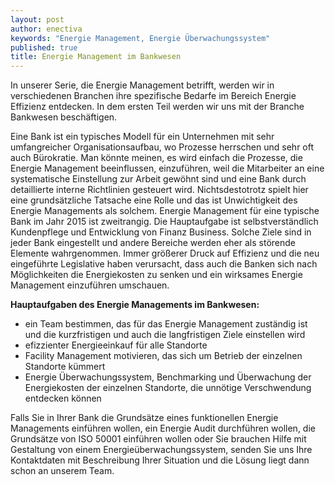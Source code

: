```yaml
---
layout: post
author: enectiva
keywords: "Energie Management, Energie Überwachungssystem"
published: true
title: Energie Management im Bankwesen
---
```



In unserer Serie, die Energie Management betrifft, werden wir in verschiedenen Branchen ihre spezifische Bedarfe im Bereich Energie Effizienz entdecken. In dem ersten Teil werden wir uns mit der Branche Bankwesen beschäftigen.

Eine Bank ist ein typisches Modell für ein Unternehmen mit sehr umfangreicher Organisationsaufbau, wo Prozesse herrschen und sehr oft auch Bürokratie. Man könnte meinen, es wird einfach die Prozesse, die Energie Management beeinflussen, einzuführen, weil die Mitarbeiter an eine systematische Einstellung zur Arbeit gewöhnt sind und eine Bank durch detaillierte interne Richtlinien gesteuert wird. Nichtsdestotrotz spielt hier eine grundsätzliche Tatsache eine Rolle und das ist Unwichtigkeit des Energie Managements als solchem. Energie Management für eine typische Bank im Jahr 2015 ist zweitrangig. Die Hauptaufgabe ist selbstverständlich Kundenpflege und Entwicklung von Finanz Business. Solche Ziele sind in jeder Bank eingestellt und andere Bereiche werden eher als störende Elemente wahrgenommen. Immer größerer Druck auf Effizienz und die neu eingeführte Legislative haben verursacht, dass auch die Banken sich nach Möglichkeiten die Energiekosten zu senken und ein wirksames Energie Management einzuführen umschauen. 

**Hauptaufgaben des Energie Managements im Bankwesen:**

- ein Team bestimmen, das für das Energie Management zuständig ist und die kurzfristigen und auch die langfristigen Ziele einstellen wird
- efizzienter Energieeinkauf für alle Standorte 
- Facility Management motivieren, das sich um Betrieb der einzelnen Standorte kümmert
- Energie Überwachungssystem, Benchmarking und Überwachung der Energiekosten der einzelnen Standorte, die unnötige Verschwendung entdecken können

Falls Sie in Ihrer Bank die Grundsätze eines funktionellen Energie Managements einführen wollen, ein Energie Audit durchführen wollen, die Grundsätze von ISO 50001 einführen wollen oder Sie brauchen Hilfe mit Gestaltung von einem Energieüberwachungssystem, senden Sie uns Ihre Kontaktdaten mit Beschreibung Ihrer Situation und die Lösung liegt dann schon an unserem Team.
